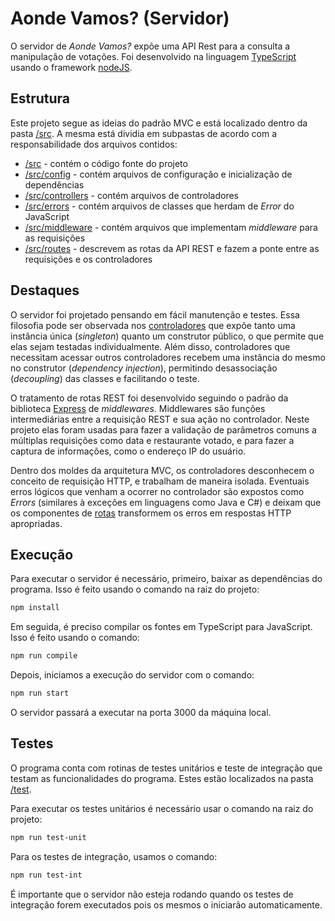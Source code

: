 Aonde Vamos? (Servidor)
=======================

O servidor de _Aonde Vamos?_ expõe uma API Rest para a consulta a manipulação de votações. Foi desenvolvido na linguagem [TypeScript](http://www.typescriptlang.org) usando o framework [nodeJS](https://nodejs.org/en/).

## Estrutura

Este projeto segue as ideias do padrão MVC e está localizado dentro da pasta [/src](/src).
A mesma está dividia em subpastas de acordo com a responsabilidade dos arquivos contidos:

* [/src](/src) - contém o código fonte do projeto
* [/src/config](/src/config) - contém arquivos de configuração e inicialização de dependências
* [/src/controllers](/src/controllers) - contém arquivos de controladores
* [/src/errors](/src/errors) - contém arquivos de classes que herdam de _Error_ do JavaScript
* [/src/middleware](/src/middleware) - contém arquivos que implementam _middleware_ para as requisições
* [/src/routes](/src/routes) - descrevem as rotas da API REST e fazem a ponte entre as requisições e os controladores

## Destaques

O servidor foi projetado pensando em fácil manutenção e testes. Essa filosofia pode ser observada nos [controladores](/src/controllers) que expõe tanto uma instância única (_singleton_) quanto um construtor público, o que permite que elas sejam testadas individualmente. Além disso, controladores que necessitam acessar outros controladores recebem uma instância do mesmo no construtor (_dependency injection_), permitindo desassociação (_decoupling_) das classes e facilitando o teste.

O tratamento de rotas REST foi desenvolvido seguindo o padrão da biblioteca [Express](https://github.com/expressjs/express) de _middlewares_. Middlewares são funções intermediárias entre a requisição REST e sua ação no controlador. Neste projeto elas foram usadas para fazer a validação de parâmetros comuns a múltiplas requisições como data e restaurante votado, e para fazer a captura de informações, como o endereço IP do usuário.

Dentro dos moldes da arquitetura MVC, os controladores desconhecem o conceito de requisição HTTP, e trabalham de maneira isolada. Eventuais erros lógicos que venham a ocorrer no controlador são expostos como _Errors_ (similares à exceções em linguagens como Java e C#) e deixam que os componentes de [rotas](/src/routes) transformem os erros em respostas HTTP apropriadas.

## Execução

Para executar o servidor é necessário, primeiro, baixar as dependências do programa. Isso é feito usando o comando na raiz do projeto:

```bash
npm install
```

Em seguida, é preciso compilar os fontes em TypeScript para JavaScript. Isso é feito usando o comando:

```bash
npm run compile
```

Depois, iniciamos a execução do servidor com o comando:

```bash
npm run start
```

O servidor passará a executar na porta 3000 da máquina local.

## Testes

O programa conta com rotinas de testes unitários e teste de integração que testam as funcionalidades do programa. Estes estão localizados na pasta [/test](/test).

Para executar os testes unitários é necessário usar o comando na raiz do projeto:

```bash
npm run test-unit
```

Para os testes de integração, usamos o comando:

```bash
npm run test-int
```

É importante que o servidor não esteja rodando quando os testes de integração forem executados pois os mesmos o iniciarão automaticamente.